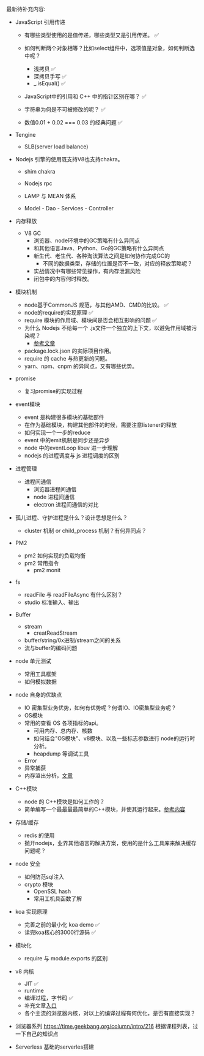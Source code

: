 最新待补充内容:

* JavaScript 引用传递
   * 有哪些类型使用的是值传递，哪些类型又是引用传递。 ✅
   * 如何判断两个对象相等？比如select组件中，选项值是对象，如何判断选中呢？
      * 浅拷贝 ✅
      * 深拷贝手写 ✅
      * _.isEqual() ✅
      
   * JavaScript中的引用和 C++ 中的指针区别在哪？ ✅
   * 字符串为何是不可被修改的呢？ ✅
   * 数值0.01 + 0.02 === 0.03 的经典问题 ✅
   
   
* Tengine
   - SLB(server load balance)   
* Nodejs 引擎的使用既支持V8也支持chakra。
   * shim chakra 
   * Nodejs rpc     
   
   * LAMP 与 MEAN 体系    
   * Model - Dao  - Services - Controller                                                                                                                                                                                                                                                                                                                                                                                                                                                                                                                                                                                                                                                                                                                                                                                                                                                                                                                                                                                                                                                                                                                                                                  

* 内存释放
   * V8 GC
      * 浏览器、node环境中的GC策略有什么异同点
      * 和其他语言Java、Python、Go的GC策略有什么异同点
      * 新生代、老生代、各种淘汰算法之间是如何协作完成GC的
         * 不同的数据类型，存储的位置是否不一致，对应的释放策略呢？
      * 实战情况中有哪些常见操作，有内存泄漏风险
      * 闭包中的内容何时释放。
      
 * 模块机制
    * node基于CommonJS 规范，与其他AMD、CMD的比较。 ✅
    * node的require的实现原理 ✅
    * require 模块的作用域、模块间是否会相互影响的问题 ✅
    * 为什么 Nodejs 不给每一个 .js文件一个独立的上下文，以避免作用域被污染呢？
       * [参考文章](https://www.zhihu.com/question/57375179/answer/152633354)
    * package.lock.json 的实际项目作用。
    * require 的 cache 与热更新的问题。
    * yarn、npm、cnpm 的异同点，又有哪些优势。
    
 * promise
    * 复习promise的实现过程
    
 * event模块
   * event 是构建很多模块的基础部件
   * 在作为基础模块，构建其他部件的时候，需要注意listener的释放
   * 如何实现一个一步的reduce
   * event 中的emit机制是同步还是异步  
   * node 中的eventLoop libuv 进一步理解
   * nodejs 的进程调度与 js 进程调度的区别
  
 * 进程管理
   * 进程间通信
     * 浏览器进程间通信
     * node 进程间通信
     * electron 进程间通信的对比  
  * 孤儿进程、守护进程是什么？设计思想是什么？
     * cluster 机制 or child_process 机制？有何异同点？
   * PM2 
     * pm2 如何实现的负载均衡
     * pm2 常用指令
       * pm2 monit
       
* fs 
  * readFile 与 readFileAsync 有什么区别？
  * studio 标准输入、输出      
       
* Buffer
  * stream
    * creatReadStream
  * buffer/string/0x进制/stream之间的关系
  * 流与buffer的编码问题
      
* node 单元测试
   * 常用工具框架
   * 如何模拟数据
     
* node 自身的优缺点
   * IO 密集型业务优势，如何有优势呢？何谓IO、IO密集型业务呢？
   * OS模块
   * 常用的查看 OS 各项指标的api。
      * 可用内存、总内存、核数
      * 如何结合"OS模块"、v8模块、以及一些标志参数进行 node的运行时分析。
      * heapdump 等调试工具 
   * Error
   * 异常捕获
   * 内存溢出分析，[文章](https://zhuanlan.zhihu.com/p/25736931?group_id=825001468703674368)
   
* C++模块
   * node 的 C++模块是如何工作的？
   * 简单编写一个最最最最简单的C++模块，并使其运行起来。[参考内容](https://github.com/nodejs/node-addon-examples)
   
   
* 存储/缓存
   * redis 的使用
   * 抛开nodejs，业界其他语言的解决方案，使用的是什么工具库来解决缓存问题呢？
   

* node 安全
   * 如何防范sql注入
   * crypto 模块
     * OpenSSL hash
     * 常用工机具函数了解
     
* koa 实现原理
   * 完善之前的最小化 koa demo ✅
   * 读完koa核心的3000行源码 ✅
   
* 模块化
   * require 与 module.exports 的区别
   
* v8 内核
  * JIT ✅
  * runtime 
  * 编译过程，字节码 ✅
  * 补充文章[入口](/src/node/core/v8/v8.md)
  * 各个主流的浏览器内核，对以上的编译过程有何优化，是否有直接实现？
  
  
 * 浏览器系列
  https://time.geekbang.org/column/intro/216
  根据课程列表，过一下自己的知识点
  
  * Serverless
  基础的serverles搭建
